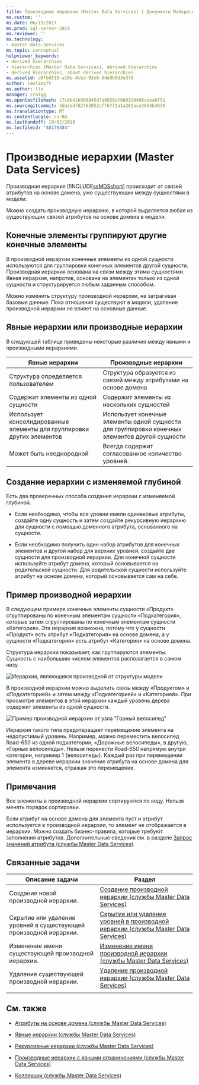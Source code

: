 ```yaml
---
title: Производные иерархии (Master Data Services) | Документы Майкрософт
ms.custom: ''
ms.date: 06/13/2017
ms.prod: sql-server-2014
ms.reviewer: ''
ms.technology:
- master-data-services
ms.topic: conceptual
helpviewer_keywords:
- derived hierarchies
- hierarchies [Master Data Services], derived hierarchies
- derived hierarchies, about derived hierarchies
ms.assetid: a0fbd519-a10e-4cbd-92e6-5de9b8d3e3f0
author: leolimsft
ms.author: lle
manager: craigg
ms.openlocfilehash: c7c8b41b996845d7a0850af989320496ceea6f51
ms.sourcegitcommit: 3da2edf82763852cff6772a1a282ace3034b4936
ms.translationtype: MT
ms.contentlocale: ru-RU
ms.lasthandoff: 10/02/2018
ms.locfileid: "48176484"
---
```

# <a name="derived-hierarchies-master-data-services"></a>Производные иерархии (Master Data Services)
  Производная иерархия [!INCLUDE[ssMDSshort](../includes/ssmdsshort-md.md)] происходит от связей атрибутов на основе домена, уже существующих между сущностями в модели.  
  
 Можно создать производную иерархию, в которой выделяется любая из существующих связей атрибутов на основе домена в модели.  
  
## <a name="leaf-members-group-other-leaf-members"></a>Конечные элементы группируют другие конечные элементы  
 В производной иерархии конечные элементы из одной сущности используются для группировки конечных элементов другой сущности. Производная иерархия основана на связи между этими сущностями. Явная иерархия, напротив, основана на элементах только из одной сущности и структурируется любым заданным способом.  
  
 Можно изменить структуру производной иерархии, не затрагивая базовые данные. Пока отношения существуют в модели, удаление производной иерархии не влияет на основные данные.  
  
## <a name="explicit-hierarchies-versus-derived-hierarchies"></a>Явные иерархии или производные иерархии  
 В следующей таблице приведены некоторые различия между явными и производными иерархиями.  
  
|Явные иерархии|Производные иерархии|  
|--------------------------|-------------------------|  
|Структура определяется пользователем|Структура образуется из связей между атрибутами на основе домена|  
|Содержит элементы из одной сущности|Содержит элементы из нескольких сущностей|  
|Использует консолидированные элементы для группировки других элементов|Использует конечные элементы одной сущности для группировки конечных элементов другой сущности|  
|Может быть неоднородной|Всегда содержит согласованное количество уровней.|  
  
## <a name="creating-a-variable-depth-hierarchy"></a>Создание иерархии с изменяемой глубиной  
 Есть два проверенных способа создания иерархии с изменяемой глубиной.  
  
-   Если необходимо, чтобы все уровни имели одинаковые атрибуты, создайте одну сущность и затем создайте рекурсивную иерархию для сущности с помощью доменного атрибута, основанного на сущности.  
  
-   Если необходимо получить один набор атрибутов для конечных элементов и другой набор для верхних уровней, создайте две сущности для производной иерархии. Для конечной сущности используйте атрибут домена, который основывается на родительской сущности. Для родительской сущности используйте атрибут на основе домена, который основывается сам на себе.  
  
## <a name="derived-hierarchy-example"></a>Пример производной иерархии  
 В следующем примере конечные элементы сущности «Продукт» сгруппированы по конечным элементам сущности «Подкатегория», которые затем сгруппированы по конечным элементам сущности «Категория». Эта иерархия возможна, потому что у сущности «Продукт» есть атрибут «Подкатегория» на основе домена, а у сущности «Подкатегория» есть атрибут «Категория» на основе домена.  
  
 Структура иерархии показывает, как группируются элементы. Сущность с наибольшим числом элементов располагается в самом низу.  
  
 ![Иерархия, являющаяся производной от структуры модели](../../2014/master-data-services/media/mds-conc-derived-hierarchy-structure.gif "Иерархия, являющаяся производной от структуры модели")  
  
 В производной иерархии можно выделить связь между «Продуктом» и «Подкатегорией» и затем между «Подкатегорией» и «Категорией». При просмотре элементов в этой иерархии каждый уровень дерева содержит элементы из одной сущности.  
  
 ![Пример производной иерархии от узла "Горный велосипед"](../../2014/master-data-services/media/mds-conc-derived-hierarchy-example.gif "Пример производной иерархии от узла \"Горный велосипед\"")  
  
 Иерархия такого типа предотвращает перемещение элемента на недопустимый уровень. Например, можно переместить велосипед Road-650 из одной подкатегории, «Дорожные велосипеды», в другую, «Горные велосипеды». Нельзя перенести Road-650 напрямую внутри категории, например 1 {велосипеды}. Каждый раз при перемещении элемента в дереве иерархии значение атрибута на основе домена для элемента изменяется, отражая это перемещение.  
  
## <a name="notes"></a>Примечания  
 Все элементы в производной иерархии сортируются по коду. Нельзя менять порядок сортировки.  
  
 Если атрибут на основе домена для элемента пуст и атрибут используется в производной иерархии, то элемент не отображается в иерархии. Можно создать бизнес-правила, которые требуют заполнения атрибутов. Дополнительные сведения см. в разделе [Запрос значений атрибута (службы Master Data Services)](require-attribute-values-master-data-services.md).  
  
## <a name="related-tasks"></a>Связанные задачи  
  
|Описание задачи|Раздел|  
|----------------------|-----------|  
|Создание новой производной иерархии.|[Создание производной иерархии &#40;службы Master Data Services&#41;](../../2014/master-data-services/create-a-derived-hierarchy-master-data-services.md)|  
|Скрытие или удаление уровней в существующей производной иерархии.|[Скрытие или удаление уровней в производной иерархии &#40;службы Master Data Services&#41;](../../2014/master-data-services/hide-or-delete-levels-in-a-derived-hierarchy-master-data-services.md)|  
|Изменение имени существующей производной иерархии.|[Изменение имени производной иерархии &#40;службы Master Data Services&#41;](../../2014/master-data-services/change-a-derived-hierarchy-name-master-data-services.md)|  
|Удаление существующей производной иерархии.|[Удаление производной иерархии &#40;службы Master Data Services&#41;](../../2014/master-data-services/delete-a-derived-hierarchy-master-data-services.md)|  
|||  
  
## <a name="related-content"></a>См. также  
  
-   [Атрибуты на основе домена &#40;службы Master Data Services&#41;](../../2014/master-data-services/domain-based-attributes-master-data-services.md)  
  
-   [Явные иерархии &#40;службы Master Data Services&#41;](../../2014/master-data-services/explicit-hierarchies-master-data-services.md)  
  
-   [Рекурсивные иерархии &#40;службы Master Data Services&#41;](../../2014/master-data-services/recursive-hierarchies-master-data-services.md)  
  
-   [Производные иерархии с явными ограничениями &#40;службы Master Data Services&#41;](../../2014/master-data-services/derived-hierarchies-with-explicit-caps-master-data-services.md)  
  
-   [Коллекции &#40;службы Master Data Services&#41;](../../2014/master-data-services/collections-master-data-services.md)  
  
  
